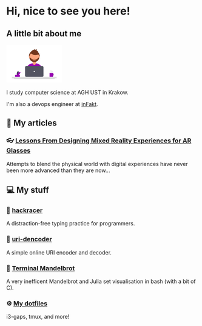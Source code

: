 # Hi, nice to see you here!

## A little bit about me

<img src="https://github.com/grzegorz-wcislo/grzegorz-wcislo/raw/master/assets/designer.png" height="100">

I study computer science at AGH UST in Krakow.

I'm also a devops engineer at [inFakt](https://www.infakt.pl/).

## :memo: My articles

### :eyeglasses: [Lessons From Designing Mixed Reality Experiences for AR Glasses](https://upsidelab.io/blog/designing-mixed-reality-experiences/)

Attempts to blend the physical world with digital experiences have never been more advanced than they are now...

## :computer: My stuff

### :musical_keyboard: [hackracer](https://hackracer.wcislo.xyz)

A distraction-free typing practice for programmers.

### :link: [uri-dencoder](https://uri-dencoder.wcislo.xyz/)

A simple online URI encoder and decoder.

### :art: [Terminal Mandelbrot](https://github.com/grzegorz-wcislo/terminal-mandelbrot)

A very inefficent Mandelbrot and Julia set visualisation in bash (with a bit of C).

### :gear: [My dotfiles](https://github.com/grzegorz-wcislo/comfy-dotfiles)

i3-gaps, tmux, and more!

